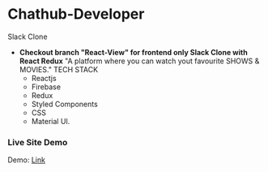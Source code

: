 # Chathub-Developer
 Slack Clone

- **Checkout branch "React-View" for frontend only Slack Clone with React Redux**
    "A platform where you can watch yout favourite SHOWS & MOVIES." 
      TECH STACK 
    - Reactjs  
    - Firebase  
    - Redux  
    - Styled Components  
    - CSS  
    - Material UI.

### Live Site Demo

Demo: [Link](https://chathut-developers.web.app/)
